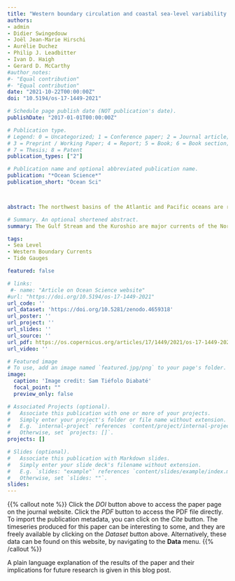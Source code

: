 ```yaml
---
title: "Western boundary circulation and coastal sea-level variability in Northern Hemisphere oceans"
authors:
- admin
- Didier Swingedouw
- Joël Jean-Marie Hirschi
- Aurélie Duchez
- Philip J. Leadbitter
- Ivan D. Haigh
- Gerard D. McCarthy
#author_notes:
#- "Equal contribution"
#- "Equal contribution"
date: "2021-10-22T00:00:00Z"
doi: "10.5194/os-17-1449-2021"

# Schedule page publish date (NOT publication's date).
publishDate: "2017-01-01T00:00:00Z"

# Publication type.
# Legend: 0 = Uncategorized; 1 = Conference paper; 2 = Journal article;
# 3 = Preprint / Working Paper; 4 = Report; 5 = Book; 6 = Book section;
# 7 = Thesis; 8 = Patent
publication_types: ["2"]

# Publication name and optional abbreviated publication name.
publication: "*Ocean Science*"
publication_short: "Ocean Sci"



abstract: The northwest basins of the Atlantic and Pacific oceans are regions of intense western boundary currents (WBCs) --- the Gulf Stream and the Kuroshio. The variability of these poleward currents and their extensions in the open ocean is of major importance to the climate system. It is largely dominated by in-phase meridional shifts downstream of the points at which they separate from the coast. Tide gauges on the adjacent coastlines have measured the inshore sea level for many decades and provide a unique window on the past of the oceanic circulation. The relationship between coastal sea level and the variability of the western boundary currents has been previously studied in each basin separately, but comparison between the two basins is missing. Here we show for each basin that the inshore sea level upstream of the separation points is in sustained agreement with the meridional shifts of the western boundary current extension over the period studied, i.e. the past 7 (5) decades in the Atlantic (Pacific). Decomposition of the coastal sea level into principal components allows us to discriminate this variability in the upstream sea level from other sources of variability such as the influence of large meanders in the Pacific. Our result extends previous findings limited to the altimetry era and suggests that prediction of inshore sea-level changes could be improved by the inclusion of meridional shifts of the western boundary current extensions as predictors. Long-duration tide gauges, such as Key West, Fernandina Beach or Hosojima, could be used as proxies for the past meridional shifts of the western boundary current extensions.

# Summary. An optional shortened abstract.
summary: The Gulf Stream and the Kuroshio are major currents of the North Atlantic and North Pacific, respectively. They transport warm water northward and are key components of the Earth climate system. For this study, we looked at how they affect the sea level of the coasts of Japan, the USA and Canada. We found that the inshore sea level co-varies with the north-to-south shifts of the Gulf Stream and Kuroshio. In the paper, we discuss the physical mechanisms that could explain the agreement.

tags:
- Sea Level
- Western Boundary Currents
- Tide Gauges

featured: false

# links:
 #- name: "Article on Ocean Science website"
#url: "https://doi.org/10.5194/os-17-1449-2021"
url_code: ''
url_dataset: 'https://doi.org/10.5281/zenodo.4659318'
url_poster: ''
url_project: ''
url_slides: ''
url_source: ''
url_pdf: https://os.copernicus.org/articles/17/1449/2021/os-17-1449-2021.pdf
url_video: ''

# Featured image
# To use, add an image named `featured.jpg/png` to your page's folder.
image:
  caption: 'Image credit: Sam Tiéfolo Diabaté'
  focal_point: ""
  preview_only: false

# Associated Projects (optional).
#   Associate this publication with one or more of your projects.
#   Simply enter your project's folder or file name without extension.
#   E.g. `internal-project` references `content/project/internal-project/index.md`.
#   Otherwise, set `projects: []`.
projects: []

# Slides (optional).
#   Associate this publication with Markdown slides.
#   Simply enter your slide deck's filename without extension.
#   E.g. `slides: "example"` references `content/slides/example/index.md`.
#   Otherwise, set `slides: ""`.
slides:
---
```



{{% callout note %}}
Click the *DOI* button above to access the paper page on the journal website. Click the *PDF* button to access the PDF file directly. To import the publication metadata, you can click on the *Cite* button. The timeseries produced for this paper can be interesting to some, and they are freely available by clicking on the *Dataset* button above. Alternatively, these data can be found on this website, by navigating to the **Data** menu.
{{% /callout %}}


<!-- Supplementary notes can be added here, including [code and math](https://sourcethemes.com/academic/docs/writing-markdown-latex/). -->

A plain language explanation of the results of the paper and their implications for future research is given in this blog post.
